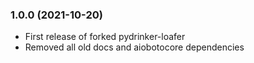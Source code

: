 ### 1.0.0 (2021-10-20)

* First release of forked pydrinker-loafer
* Removed all old docs and aiobotocore dependencies
